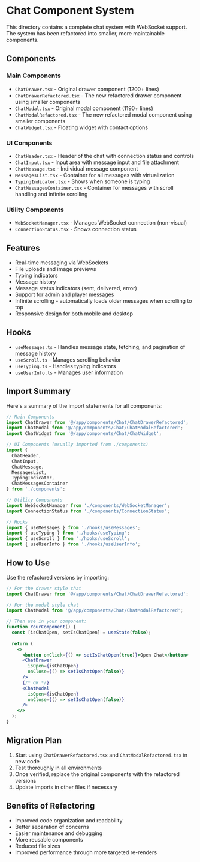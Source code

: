 # Chat Component System

This directory contains a complete chat system with WebSocket support. The system has been refactored into smaller, more maintainable components.

## Components

### Main Components
- `ChatDrawer.tsx` - Original drawer component (1200+ lines)
- `ChatDrawerRefactored.tsx` - The new refactored drawer component using smaller components
- `ChatModal.tsx` - Original modal component (1190+ lines)
- `ChatModalRefactored.tsx` - The new refactored modal component using smaller components
- `ChatWidget.tsx` - Floating widget with contact options

### UI Components
- `ChatHeader.tsx` - Header of the chat with connection status and controls
- `ChatInput.tsx` - Input area with message input and file attachment
- `ChatMessage.tsx` - Individual message component
- `MessagesList.tsx` - Container for all messages with virtualization
- `TypingIndicator.tsx` - Shows when someone is typing
- `ChatMessagesContainer.tsx` - Container for messages with scroll handling and infinite scrolling

### Utility Components
- `WebSocketManager.tsx` - Manages WebSocket connection (non-visual)
- `ConnectionStatus.tsx` - Shows connection status

## Features

- Real-time messaging via WebSockets
- File uploads and image previews
- Typing indicators
- Message history
- Message status indicators (sent, delivered, error)
- Support for admin and player messages
- Infinite scrolling - automatically loads older messages when scrolling to top
- Responsive design for both mobile and desktop

## Hooks
- `useMessages.ts` - Handles message state, fetching, and pagination of message history
- `useScroll.ts` - Manages scrolling behavior
- `useTyping.ts` - Handles typing indicators
- `useUserInfo.ts` - Manages user information

## Import Summary

Here's a summary of the import statements for all components:

```jsx
// Main Components
import ChatDrawer from '@/app/components/Chat/ChatDrawerRefactored';
import ChatModal from '@/app/components/Chat/ChatModalRefactored';
import ChatWidget from '@/app/components/Chat/ChatWidget';

// UI Components (usually imported from ./components)
import { 
  ChatHeader, 
  ChatInput, 
  ChatMessage,
  MessagesList,
  TypingIndicator,
  ChatMessagesContainer 
} from './components';

// Utility Components
import WebSocketManager from './components/WebSocketManager';
import ConnectionStatus from './components/ConnectionStatus';

// Hooks
import { useMessages } from './hooks/useMessages';
import { useTyping } from './hooks/useTyping';
import { useScroll } from './hooks/useScroll';
import { useUserInfo } from './hooks/useUserInfo';
```

## How to Use

Use the refactored versions by importing:

```jsx
// For the drawer style chat
import ChatDrawer from '@/app/components/Chat/ChatDrawerRefactored';

// For the modal style chat
import ChatModal from '@/app/components/Chat/ChatModalRefactored';

// Then use in your component:
function YourComponent() {
  const [isChatOpen, setIsChatOpen] = useState(false);
  
  return (
    <>
      <button onClick={() => setIsChatOpen(true)}>Open Chat</button>
      <ChatDrawer 
        isOpen={isChatOpen} 
        onClose={() => setIsChatOpen(false)}
      />
      {/* OR */}
      <ChatModal
        isOpen={isChatOpen}
        onClose={() => setIsChatOpen(false)}
      />
    </>
  );
}
```

## Migration Plan

1. Start using `ChatDrawerRefactored.tsx` and `ChatModalRefactored.tsx` in new code
2. Test thoroughly in all environments
3. Once verified, replace the original components with the refactored versions
4. Update imports in other files if necessary

## Benefits of Refactoring

- Improved code organization and readability
- Better separation of concerns
- Easier maintenance and debugging
- More reusable components
- Reduced file sizes
- Improved performance through more targeted re-renders 